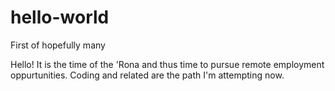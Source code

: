 # hello-world
First of hopefully many

Hello!
It is the time of the 'Rona and thus time to pursue remote employment oppurtunities. Coding and related are the path I'm attempting now.
